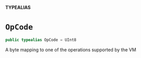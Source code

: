 **TYPEALIAS**

# `OpCode`

```swift
public typealias OpCode = UInt8
```

A byte mapping to one of the operations supported by the VM